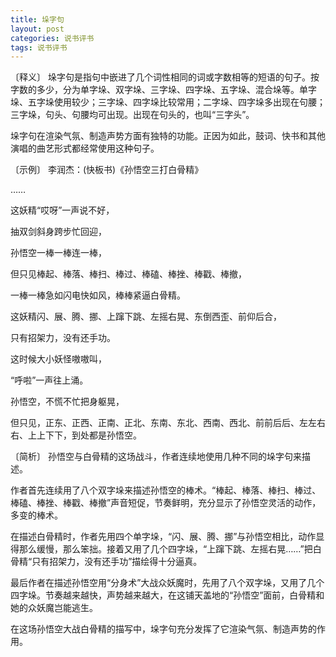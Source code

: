 ```yaml
---
title: 垛字句
layout: post
categories: 说书评书
tags: 说书评书
---
```


〔释义〕 垛字句是指句中嵌进了几个词性相同的词或字数相等的短语的句子。按字数的多少，分为单字垛、双字垛、三字垛、四字垛、五字垛、混合垛等。单字垛、五字垛使用较少；三字垛、四字垛比较常用；二字垛、四字垛多出现在句腰；三字垛，句头、句腰均可出现。出现在句头的，也叫“三字头”。

垛字句在渲染气氛、制造声势方面有独特的功能。正因为如此，鼓词、快书和其他演唱的曲艺形式都经常使用这种句子。

〔示例〕 李润杰：(快板书)《孙悟空三打白骨精》

……

这妖精“哎呀”一声说不好，

抽双剑斜身跨步忙回迎，

孙悟空一棒一棒连一棒，

但只见棒起、棒落、棒扫、棒过、棒磕、棒挫、棒戳、棒撤，

一棒一棒急如闪电快如风，棒棒紧逼白骨精。

这妖精闪、展、腾、挪、上蹿下跳、左摇右晃、东倒西歪、前仰后合，

只有招架力，没有还手功。

这时候大小妖怪嗷嗷叫，

“呼啦”一声往上涌。

孙悟空，不慌不忙把身躯晃，

但只见，正东、正西、正南、正北、东南、东北、西南、西北、前前后后、左左右右、上上下下，到处都是孙悟空。

〔简析〕 孙悟空与白骨精的这场战斗，作者连续地使用几种不同的垛字句来描述。

作者首先连续用了八个双字垛来描述孙悟空的棒术。“棒起、棒落、棒扫、棒过、棒磕、棒挫、棒戳、棒撤”声音短促，节奏鲜明，充分显示了孙悟空灵活的动作，多变的棒术。

在描述白骨精时，作者先用四个单字垛，“闪、展、腾、挪”与孙悟空相比，动作显得那么缓慢，那么笨拙。接着又用了几个四字垛，“上蹿下跳、左摇右晃……”把白骨精“只有招架力，没有还手功”描绘得十分逼真。

最后作者在描述孙悟空用“分身术”大战众妖魔时，先用了八个双字垛，又用了几个四字垛。节奏越来越快，声势越来越大，在这铺天盖地的“孙悟空”面前，白骨精和她的众妖魔岂能逃生。

在这场孙悟空大战白骨精的描写中，垛字句充分发挥了它渲染气氛、制造声势的作用。 